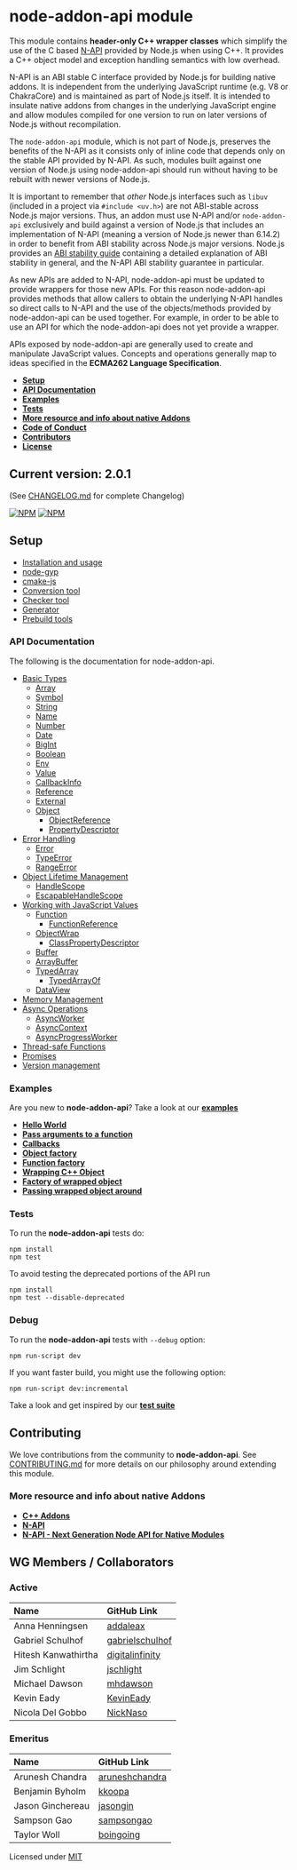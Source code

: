 # node-addon-api module

This module contains **header-only C++ wrapper classes** which simplify the use of the C based [N-API](https://nodejs.org/dist/latest/docs/api/n-api.html) provided by Node.js when using C++. It provides a C++ object model and exception handling semantics with low overhead.

N-API is an ABI stable C interface provided by Node.js for building native addons. It is independent from the underlying JavaScript runtime \(e.g. V8 or ChakraCore\) and is maintained as part of Node.js itself. It is intended to insulate native addons from changes in the underlying JavaScript engine and allow modules compiled for one version to run on later versions of Node.js without recompilation.

The `node-addon-api` module, which is not part of Node.js, preserves the benefits of the N-API as it consists only of inline code that depends only on the stable API provided by N-API. As such, modules built against one version of Node.js using node-addon-api should run without having to be rebuilt with newer versions of Node.js.

It is important to remember that _other_ Node.js interfaces such as `libuv` \(included in a project via `#include <uv.h>`\) are not ABI-stable across Node.js major versions. Thus, an addon must use N-API and/or `node-addon-api` exclusively and build against a version of Node.js that includes an implementation of N-API \(meaning a version of Node.js newer than 6.14.2\) in order to benefit from ABI stability across Node.js major versions. Node.js provides an [ABI stability guide](https://nodejs.org/en/docs/guides/abi-stability/) containing a detailed explanation of ABI stability in general, and the N-API ABI stability guarantee in particular.

As new APIs are added to N-API, node-addon-api must be updated to provide wrappers for those new APIs. For this reason node-addon-api provides methods that allow callers to obtain the underlying N-API handles so direct calls to N-API and the use of the objects/methods provided by node-addon-api can be used together. For example, in order to be able to use an API for which the node-addon-api does not yet provide a wrapper.

APIs exposed by node-addon-api are generally used to create and manipulate JavaScript values. Concepts and operations generally map to ideas specified in the **ECMA262 Language Specification**.

* [**Setup**](node-addon-api.md#setup)
* [**API Documentation**](node-addon-api.md#api)
* [**Examples**](node-addon-api.md#examples)
* [**Tests**](node-addon-api.md#tests)
* [**More resource and info about native Addons**](node-addon-api.md#resources)
* [**Code of Conduct**](../plugins/staffchat/code_of_conduct.md)
* [**Contributors**](node-addon-api.md#contributors)
* [**License**](node-addon-api.md#license)

## **Current version: 2.0.1**

\(See [CHANGELOG.md](../plugins/staffchat/changelog.md) for complete Changelog\)

[![NPM](https://nodei.co/npm/node-addon-api.png?downloads=true&downloadRank=true)](https://nodei.co/npm/node-addon-api/) [![NPM](https://nodei.co/npm-dl/node-addon-api.png?months=6&height=1)](https://nodei.co/npm/node-addon-api/)

## Setup

* [Installation and usage](../plugins/staffchat/setup.md)
* [node-gyp](../plugins/staffchat/node-gyp.md)
* [cmake-js](../plugins/staffchat/cmake-js.md)
* [Conversion tool](../plugins/staffchat/conversion-tool.md)
* [Checker tool](../plugins/staffchat/checker-tool.md)
* [Generator](../plugins/staffchat/generator.md)
* [Prebuild tools](../plugins/staffchat/prebuild_tools.md)

### **API Documentation**

The following is the documentation for node-addon-api.

* [Basic Types](../plugins/staffchat/basic_types.md)
  * [Array](../plugins/staffchat/basic_types.md#array)
  * [Symbol](../plugins/staffchat/symbol.md)
  * [String](../plugins/staffchat/string.md)
  * [Name](../plugins/staffchat/basic_types.md#name)
  * [Number](../plugins/staffchat/number.md)
  * [Date](../plugins/staffchat/date.md)
  * [BigInt](../plugins/staffchat/bigint.md)
  * [Boolean](../plugins/staffchat/boolean.md)
  * [Env](../plugins/staffchat/env.md)
  * [Value](../plugins/staffchat/value.md)
  * [CallbackInfo](../plugins/staffchat/callbackinfo.md)
  * [Reference](../plugins/staffchat/reference.md)
  * [External](../plugins/staffchat/external.md)
  * [Object](../plugins/staffchat/object.md)
    * [ObjectReference](../plugins/staffchat/object_reference.md)
    * [PropertyDescriptor](../plugins/staffchat/property_descriptor.md)
* [Error Handling](../plugins/staffchat/error_handling.md)
  * [Error](../plugins/staffchat/error.md)
  * [TypeError](../plugins/staffchat/type_error.md)
  * [RangeError](../plugins/staffchat/range_error.md)
* [Object Lifetime Management](../plugins/staffchat/object_lifetime_management.md)
  * [HandleScope](../plugins/staffchat/handle_scope.md)
  * [EscapableHandleScope](../plugins/staffchat/escapable_handle_scope.md)
* [Working with JavaScript Values](../plugins/staffchat/working_with_javascript_values.md)
  * [Function](../plugins/staffchat/function.md)
    * [FunctionReference](../plugins/staffchat/function_reference.md)
  * [ObjectWrap](../plugins/staffchat/object_wrap.md)
    * [ClassPropertyDescriptor](../plugins/staffchat/class_property_descriptor.md)
  * [Buffer](../plugins/staffchat/buffer.md)
  * [ArrayBuffer](../plugins/staffchat/array_buffer.md)
  * [TypedArray](../plugins/staffchat/typed_array.md)
    * [TypedArrayOf](../plugins/staffchat/typed_array_of.md)
  * [DataView](../plugins/staffchat/dataview.md)
* [Memory Management](../plugins/staffchat/memory_management.md)
* [Async Operations](../plugins/staffchat/async_operations.md)
  * [AsyncWorker](../plugins/staffchat/async_worker.md)
  * [AsyncContext](../plugins/staffchat/async_context.md)
  * [AsyncProgressWorker](../plugins/staffchat/async_progress_worker.md)
* [Thread-safe Functions](../plugins/staffchat/threadsafe_function.md)
* [Promises](../plugins/staffchat/promises.md)
* [Version management](../plugins/staffchat/version_management.md)

### **Examples**

Are you new to **node-addon-api**? Take a look at our [**examples**](https://github.com/nodejs/node-addon-examples)

* [**Hello World**](https://github.com/nodejs/node-addon-examples/tree/master/1_hello_world/node-addon-api)
* [**Pass arguments to a function**](https://github.com/nodejs/node-addon-examples/tree/master/2_function_arguments/node-addon-api)
* [**Callbacks**](https://github.com/nodejs/node-addon-examples/tree/master/3_callbacks/node-addon-api)
* [**Object factory**](https://github.com/nodejs/node-addon-examples/tree/master/4_object_factory/node-addon-api)
* [**Function factory**](https://github.com/nodejs/node-addon-examples/tree/master/5_function_factory/node-addon-api)
* [**Wrapping C++ Object**](https://github.com/nodejs/node-addon-examples/tree/master/6_object_wrap/node-addon-api)
* [**Factory of wrapped object**](https://github.com/nodejs/node-addon-examples/tree/master/7_factory_wrap/node-addon-api)
* [**Passing wrapped object around**](https://github.com/nodejs/node-addon-examples/tree/master/8_passing_wrapped/node-addon-api)

### **Tests**

To run the **node-addon-api** tests do:

```text
npm install
npm test
```

To avoid testing the deprecated portions of the API run

```text
npm install
npm test --disable-deprecated
```

### **Debug**

To run the **node-addon-api** tests with `--debug` option:

```text
npm run-script dev
```

If you want faster build, you might use the following option:

```text
npm run-script dev:incremental
```

Take a look and get inspired by our [**test suite**](https://github.com/nodejs/node-addon-api/tree/master/test)

## **Contributing**

We love contributions from the community to **node-addon-api**. See [CONTRIBUTING.md](../plugins/staffchat/contributing.md) for more details on our philosophy around extending this module.

### **More resource and info about native Addons**

* [**C++ Addons**](https://nodejs.org/dist/latest/docs/api/addons.html)
* [**N-API**](https://nodejs.org/dist/latest/docs/api/n-api.html)
* [**N-API - Next Generation Node API for Native Modules**](https://youtu.be/-Oniup60Afs)

## WG Members / Collaborators

### Active

| Name | GitHub Link |
| :--- | :--- |
| Anna Henningsen | [addaleax](https://github.com/addaleax) |
| Gabriel Schulhof | [gabrielschulhof](https://github.com/gabrielschulhof) |
| Hitesh Kanwathirtha | [digitalinfinity](https://github.com/digitalinfinity) |
| Jim Schlight | [jschlight](https://github.com/jschlight) |
| Michael Dawson | [mhdawson](https://github.com/mhdawson) |
| Kevin Eady | [KevinEady](https://github.com/KevinEady) |
| Nicola Del Gobbo | [NickNaso](https://github.com/NickNaso) |

### Emeritus

| Name | GitHub Link |
| :--- | :--- |
| Arunesh Chandra | [aruneshchandra](https://github.com/aruneshchandra) |
| Benjamin Byholm | [kkoopa](https://github.com/kkoopa) |
| Jason Ginchereau | [jasongin](https://github.com/jasongin) |
| Sampson Gao | [sampsongao](https://github.com/sampsongao) |
| Taylor Woll | [boingoing](https://github.com/boingoing) |

Licensed under [MIT](../plugins/staffchat/license.md)

